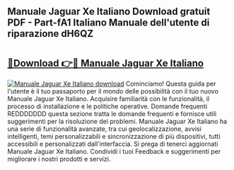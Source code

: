 ## Manuale Jaguar Xe Italiano Download gratuit PDF - Part-fA1 Italiano Manuale dell'utente di riparazione dH6QZ

# <h2><a href="http://df9k61l.blite.top/?on=Manuale+Jaguar+Xe+Italiano">🔗Download 👉🔴 Manuale Jaguar Xe Italiano</a></h2>

[![Manuale Jaguar Xe Italiano download](https://i.imgur.com/lujVjoI.png)](http://df9k61l.blite.top/?on=Manuale+Jaguar+Xe+Italiano)
Cominciamo! Questa guida per l'utente è il tuo passaporto per il mondo delle possibilità con il tuo nuovo Manuale Jaguar Xe Italiano. Acquisire familiarità con le funzionalità, il processo di installazione e le politiche operative. Domande frequenti REDDDDDDD questa sezione tratta le domande frequenti e fornisce utili suggerimenti per la risoluzione dei problemi. Manuale Jaguar Xe Italiano ha una serie di funzionalità avanzate, tra cui geolocalizzazione, avvisi intelligenti, temi personalizzabili e sincronizzazione di più dispositivi, tutti accessibili e personalizzati dall'interfaccia. Si prega di tenerci aggiornati Manuale Jaguar Xe Italiano. Condividi i tuoi Feedback e suggerimenti per migliorare i nostri prodotti e servizi.
